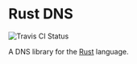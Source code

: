 # Rust DNS

![Travis CI Status](https://travis-ci.org/oko/rust-dns.svg?branch=master)

A DNS library for the [Rust](http://rust-lang.org) language.
